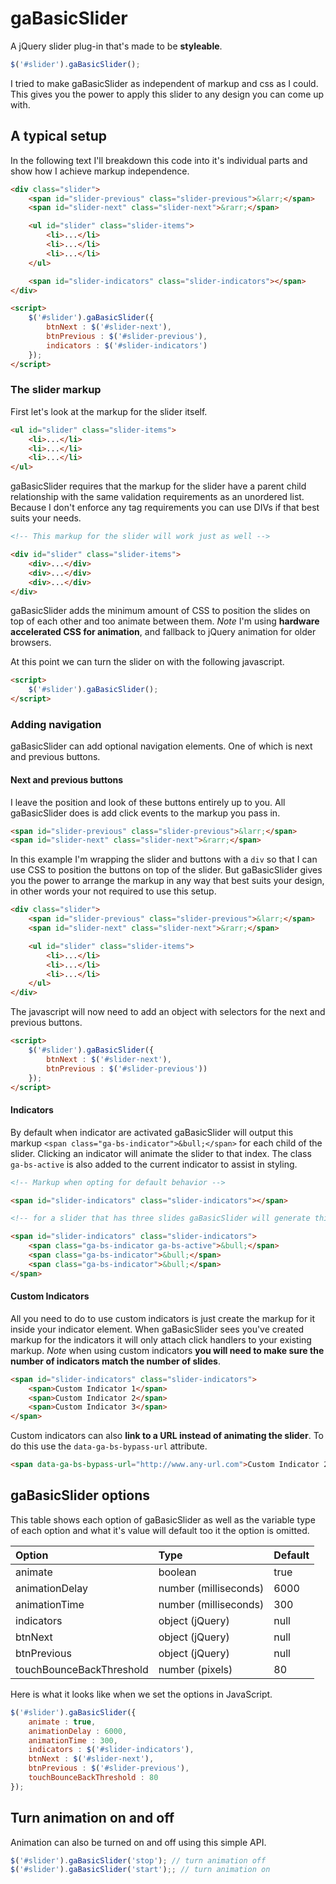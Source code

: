 # gaBasicSlider

A jQuery slider plug-in that's made to be **styleable**.

```javascript
$('#slider').gaBasicSlider();
```

I tried to make gaBasicSlider as independent of markup and css as I could. This gives you the power to apply this slider to any design you can come up with.

## A typical setup

In the following text I'll breakdown this code into it's individual parts and show how I achieve markup independence.

```html
<div class="slider">
    <span id="slider-previous" class="slider-previous">&larr;</span>
    <span id="slider-next" class="slider-next">&rarr;</span>

    <ul id="slider" class="slider-items">
        <li>...</li>
        <li>...</li>
        <li>...</li>
    </ul>

    <span id="slider-indicators" class="slider-indicators"></span>
</div>

<script>
    $('#slider').gaBasicSlider({
        btnNext : $('#slider-next'),
        btnPrevious : $('#slider-previous'),
        indicators : $('#slider-indicators')
    });
</script>
```

### The slider markup

First let's look at the markup for the slider itself.

```html
<ul id="slider" class="slider-items">
    <li>...</li>
    <li>...</li>
    <li>...</li>
</ul>
```

gaBasicSlider requires that the markup for the slider have a parent child relationship with the same validation requirements as an unordered list. Because I don't enforce any tag requirements you can use DIVs if that best suits your needs.

```html
<!-- This markup for the slider will work just as well -->

<div id="slider" class="slider-items">
    <div>...</div>
    <div>...</div>
    <div>...</div>
</div>
```
gaBasicSlider adds the minimum amount of CSS to position the slides on top of each other and too animate between them. *Note* I'm using **hardware accelerated CSS for animation**, and fallback to jQuery animation for older browsers.

At this point we can turn the slider on with the following javascript.

```html
<script>
    $('#slider').gaBasicSlider();
</script>
```

### Adding navigation

gaBasicSlider can add optional navigation elements. One of which is next and previous buttons.

#### Next and previous buttons

 I leave the position and look of these buttons entirely up to you. All gaBasicSlider does is add click events to the markup you pass in.

```html
<span id="slider-previous" class="slider-previous">&larr;</span>
<span id="slider-next" class="slider-next">&rarr;</span>
```

In this example I'm wrapping the slider and buttons with a `div` so that I can use CSS to position the buttons on top of the slider. But gaBasicSlider gives you the power to arrange the markup in any way that best suits your design, in other words your not required to use this setup.

```html
<div class="slider">
    <span id="slider-previous" class="slider-previous">&larr;</span>
    <span id="slider-next" class="slider-next">&rarr;</span>

    <ul id="slider" class="slider-items">
        <li>...</li>
        <li>...</li>
        <li>...</li>
    </ul>
</div>
```

The javascript will now need to add an object with selectors for the next and previous buttons.

```html
<script>
    $('#slider').gaBasicSlider({
        btnNext : $('#slider-next'),
        btnPrevious : $('#slider-previous'))
    });
</script>
```

#### Indicators

By default when indicator are activated gaBasicSlider will output this markup `<span class="ga-bs-indicator">&bull;</span>` for each child of the slider. Clicking an indicator will animate the slider to that index. The class `ga-bs-active` is also added to the current indicator to assist in styling.

```html
<!-- Markup when opting for default behavior -->

<span id="slider-indicators" class="slider-indicators"></span>

<!-- for a slider that has three slides gaBasicSlider will generate this markup  -->

<span id="slider-indicators" class="slider-indicators">
    <span class="ga-bs-indicator ga-bs-active">&bull;</span>
    <span class="ga-bs-indicator">&bull;</span>
    <span class="ga-bs-indicator">&bull;</span>
</span>
```

#### Custom Indicators

All you need to do to use custom indicators is just create the markup for it inside your indicator element. When gaBasicSlider sees you've created markup for the indicators it will only attach click handlers to your existing markup. *Note* when using custom indicators **you will need to make sure the number of indicators match the number of slides**.

```html
<span id="slider-indicators" class="slider-indicators">
    <span>Custom Indicator 1</span>
    <span>Custom Indicator 2</span>
    <span>Custom Indicator 3</span>
</span>
```

Custom indicators can also **link to a URL instead of animating the slider**. To do this use the `data-ga-bs-bypass-url` attribute.

```html
<span data-ga-bs-bypass-url="http://www.any-url.com">Custom Indicator 2</span>
```


## gaBasicSlider options

This table shows each option of gaBasicSlider as well as the variable type of each option and what it's value will default too it the option is omitted.

| Option                   | Type                  | Default       |
| :----------------------- |:--------------------- | :------------ |
| animate                  | boolean               | true          |
| animationDelay           | number (milliseconds) | 6000          |
| animationTime            | number (milliseconds) | 300           |
| indicators               | object (jQuery)       | null          |
| btnNext                  | object (jQuery)       | null          |
| btnPrevious              | object (jQuery)       | null          |
| touchBounceBackThreshold | number (pixels)       | 80            |

Here is what it looks like when we set the options in JavaScript.

```javascript
$('#slider').gaBasicSlider({
    animate : true,
    animationDelay : 6000,
    animationTime : 300,
    indicators : $('#slider-indicators'),
    btnNext : $('#slider-next'),
    btnPrevious : $('#slider-previous'),
    touchBounceBackThreshold : 80
});
```

## Turn animation on and off

Animation can also be turned on and off using this simple API.

```javascript
$('#slider').gaBasicSlider('stop'); // turn animation off
$('#slider').gaBasicSlider('start');; // turn animation on
```
